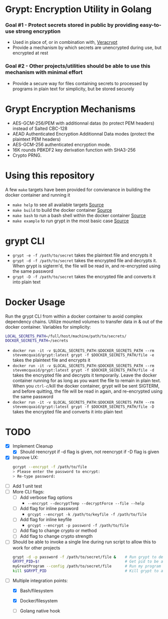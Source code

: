 # Grypt: Encryption Utility in Golang

### Goal #1 - Protect secrets stored in public by providing easy-to-use strong encryption
  * Used in place of, or in combination with, [Veracrypt](https://en.wikipedia.org/wiki/VeraCrypt)
  * Provide a mechanism by which secrets are unencrypted during use, but encrypted at rest
### Goal #2 - Other projects/utilities should be able to use this mechanism with minimal effort
  * Provide a secure way for files containing secrets to processed by programs in plain text for simplicity, but be stored securely

# Grypt Encryption Mechanisms
  - AES-GCM-256/PEM with additionnal datas (to protect PEM headers) instead of Salted CBC-128
  - AEAD Authenticated Encryption Additionnal Data modes (protect the plaintext PEM headers)
  - AES-GCM-256 authenticated encryption mode.
  - 16K rounds PBKDF2 key derivation function with SHA3-256
  - Crypto PRNG.

# Using this repository
A few `make` targets have been provided for convienance in building the docker container and running it
  - `make help` to see all available targets [Source](Makefile#L22)
  - `make build` to build the docker container [Source](scripts/build.sh)
  - `make bash` to run a bash shell within the docker container [Source](scripts/bash.sh)
  - `make example` to run grypt in the most basic case [Source](scripts/example.sh)

# grypt CLI
  - `grypt -e -f /path/to/secret` takes the plaintext file and encrypts it
  - `grypt -d -f /path/to/secret` takes the encrypted file and decrypts it. When grypt is sigterm'd, the file will be read in, and re-encrypted using the same password
  - `grypt -D -f /path/to/secret` takes the encrypted file and converts it into plain text

# Docker Usage
  Run the grypt CLI from within a docker container to avoid complex dependency chains.  Utilize mounted volumes to transfer data in & out of the docker container.
  Variables for simplicity:
  ```bash
  LOCAL_SECRETS_PATH=/full/host/machine/path/to/secrets/
  DOCKER_SECRETS_PATH=/secrets
  ```
  - `docker run -it -v $LOCAL_SECRETS_PATH:$DOCKER_SECRETS_PATH --rm stevemcquaid/grypt:latest grypt -f $DOCKER_SECRETS_PATH/file -e` takes the plaintext file and encrypts it
  - `docker run -it -v $LOCAL_SECRETS_PATH:$DOCKER_SECRETS_PATH --rm stevemcquaid/grypt:latest grypt -f $DOCKER_SECRETS_PATH/file -d` takes the encrypted file and decrypts it temporarily. Leave the docker container running for as long as you want the file to remain in plain text. When you `ctrl-c`/kill the docker container, grypt will be sent SIGTERM, and before quitting, the file will be read in again, and re-encrypted using the same password
  - `docker run -it -v $LOCAL_SECRETS_PATH:$DOCKER_SECRETS_PATH --rm stevemcquaid/grypt:latest grypt -f $DOCKER_SECRETS_PATH/file -D` takes the encrypted file and converts it into plain text


# TODO
  - [x] Implement Cleanup
    - [x] Should reencrypt if -d flag is given, not reencrypt if -D flag is given
  - [x] Improve UX:
      ```bash
      gcrypt --encrypt -f /path/to/file
      > Please enter the password to encrypt:
      > Re-type password:
      ```
  - [ ] Add 1 unit test
  - [ ] More CLI flags:
    - [ ] Add verbose flag options
      * `--encrypt --decryptTemp --decryptForce --file --help`
    - [ ] Add flag for inline password
      * `grcypt --encrypt -k /path/to/keyfile -f /path/to/file`
    - [ ] Add flag for inline keyfile
      * `grcypt --encrypt -p password -f /path/to/file`
    - [ ] Add flag to change crypto or method
    - [ ] Add flag to change crypto strength
  - [ ] Should be able to invoke a single line during run script to allow this to work for other projects
      ```bash
      grypt -d -p password -f /path/to/secret/file &    # Run grypt to decrypt the file and send it to background
      GRYPT_PID=$!                                      # Get pid to be able to easily kill it later
      myGreatProgram --config /path/to/secret/file      # Run my program using file now decrypted to plaintext
      kill $GRYPT_PID                                   # Kill grypt to automatically re-encrypt the file
      ```
  - [ ] Multiple integration points:
      - [x] Bash/filesystem
      - [x] Docker/filesystem
      - [ ] Golang native hook

    